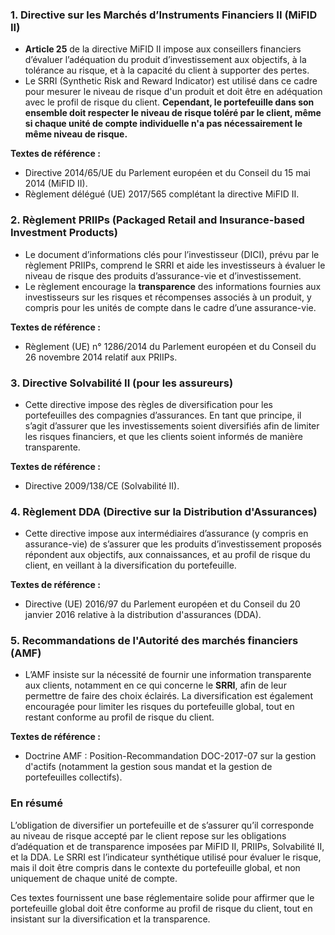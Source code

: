 ### 1. **Directive sur les Marchés d’Instruments Financiers II (MiFID II)**
   - **Article 25** de la directive MiFID II impose aux conseillers financiers d’évaluer l’adéquation du produit d’investissement aux objectifs, à la tolérance au risque, et à la capacité du client à supporter des pertes.
   - Le SRRI (Synthetic Risk and Reward Indicator) est utilisé dans ce cadre pour mesurer le niveau de risque d'un produit et doit être en adéquation avec le profil de risque du client. **Cependant, le portefeuille dans son ensemble doit respecter le niveau de risque toléré par le client, même si chaque unité de compte individuelle n'a pas nécessairement le même niveau de risque.**

   **Textes de référence :**  
   - Directive 2014/65/UE du Parlement européen et du Conseil du 15 mai 2014 (MiFID II).
   - Règlement délégué (UE) 2017/565 complétant la directive MiFID II.

### 2. **Règlement PRIIPs (Packaged Retail and Insurance-based Investment Products)**
   - Le document d’informations clés pour l’investisseur (DICI), prévu par le règlement PRIIPs, comprend le SRRI et aide les investisseurs à évaluer le niveau de risque des produits d’assurance-vie et d’investissement.
   - Le règlement encourage la **transparence** des informations fournies aux investisseurs sur les risques et récompenses associés à un produit, y compris pour les unités de compte dans le cadre d’une assurance-vie.

   **Textes de référence :**
   - Règlement (UE) n° 1286/2014 du Parlement européen et du Conseil du 26 novembre 2014 relatif aux PRIIPs.

### 3. **Directive Solvabilité II (pour les assureurs)**
   - Cette directive impose des règles de diversification pour les portefeuilles des compagnies d’assurances. En tant que principe, il s’agit d’assurer que les investissements soient diversifiés afin de limiter les risques financiers, et que les clients soient informés de manière transparente.

   **Textes de référence :**
   - Directive 2009/138/CE (Solvabilité II).

### 4. **Règlement DDA (Directive sur la Distribution d'Assurances)**
   - Cette directive impose aux intermédiaires d’assurance (y compris en assurance-vie) de s’assurer que les produits d’investissement proposés répondent aux objectifs, aux connaissances, et au profil de risque du client, en veillant à la diversification du portefeuille.

   **Textes de référence :**
   - Directive (UE) 2016/97 du Parlement européen et du Conseil du 20 janvier 2016 relative à la distribution d'assurances (DDA).

### 5. **Recommandations de l'Autorité des marchés financiers (AMF)**
   - L’AMF insiste sur la nécessité de fournir une information transparente aux clients, notamment en ce qui concerne le **SRRI**, afin de leur permettre de faire des choix éclairés. La diversification est également encouragée pour limiter les risques du portefeuille global, tout en restant conforme au profil de risque du client.

   **Textes de référence :**
   - Doctrine AMF : Position-Recommandation DOC-2017-07 sur la gestion d'actifs (notamment la gestion sous mandat et la gestion de portefeuilles collectifs).

### En résumé
L’obligation de diversifier un portefeuille et de s’assurer qu’il corresponde au niveau de risque accepté par le client repose sur les obligations d’adéquation et de transparence imposées par MiFID II, PRIIPs, Solvabilité II, et la DDA. Le SRRI est l’indicateur synthétique utilisé pour évaluer le risque, mais il doit être compris dans le contexte du portefeuille global, et non uniquement de chaque unité de compte.

Ces textes fournissent une base réglementaire solide pour affirmer que le portefeuille global doit être conforme au profil de risque du client, tout en insistant sur la diversification et la transparence.